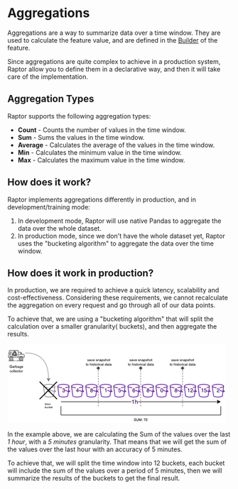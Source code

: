 # Aggregations

Aggregations are a way to summarize data over a time window. They are used to calculate the feature value, and are
defined in the [Builder](../feature-builders/) of the feature.

Since aggregations are quite complex to achieve in a production system, Raptor allow you to define them in a declarative
way, and then it will take care of the implementation.

## Aggregation Types

Raptor supports the following aggregation types:

- **Count** - Counts the number of values in the time window.
- **Sum** - Sums the values in the time window.
- **Average** - Calculates the average of the values in the time window.
- **Min** - Calculates the minimum value in the time window.
- **Max** - Calculates the maximum value in the time window.

## How does it work?

Raptor implements aggregations differently in production, and in development/training mode:

1. In development mode, Raptor will use native Pandas to aggregate the data over the whole dataset.
2. In production mode, since we don't have the whole dataset yet, Raptor uses the "bucketing algorithm" to aggregate the
   data over the time window.

## How does it work in production?

In production, we are required to achieve a quick latency, scalability and cost-effectiveness. Considering these
requirements, we cannot recalculate the aggregation on every request and go through all of our data points.

To achieve that, we are using a "bucketing algorithm" that will split the calculation over a smaller granularity(
buckets), and then aggregate the results.

![Raptor's_bucketing_algorithm](../../../assets/aggr-bucketing-algo.drawio.png)

In the example above, we are calculating the Sum of the values over the last *1 hour*, with a *5 minutes* granularity.
That means that we will get the sum of the values over the last hour with an accuracy of 5 minutes.

To achieve that, we will split the time window into 12 buckets, each bucket will include the sum of the values over a
period of 5 minutes, then we will summarize the results of the buckets to get the final result.



